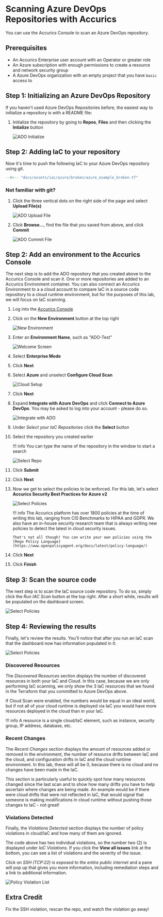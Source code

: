 # Scanning Azure DevOps Repositories with Accurics

You can use the Accurics Console to scan an Azure DevOps repository.

## Prerequisites

* An Accurics Enterprise user account with an Operator or greater role
* An Azure subscription with enough permissions to create a resource and network security group
* A Azure DevOps organization with an empty project that you have `basic` access to

## Step 1: Initializing an Azure DevOps Repository

If you haven't used Azure DevOps Repositories before, the easiest way to initialize a repository is with a README file:

1. Initialize the repository by going to **Repos**, **Files** and then clicking the **Intialize** button

    ![ADO Initialize](../../../../assets/images/ado_initialize.png)


## Step 2: Adding IaC to your repository

Now it's time to push the following IaC to your Azure DevOps repository using git.

```terraform
--8<-- "docs/assets/iac/azure/broken/azure_example_broken.tf"
```

### Not familiar with git?

1. Click the three vertical dots on the right side of the page and select **Upload File(s)**

    ![ADO Upload File](../../../../assets/images/ado_upload_file.png)

2. Click **Browse...**, find the file that you saved from above, and click **Commit**

    ![ADO Commit File](../../../../assets/images/ado_commit_file.png)


## Step 2: Add an environment to the Accurics Console

The next step is to add the ADO repository that you created above to the Accurics Console and scan it. One or more repositories are added to an Accurics Environment container. You can also connect an Accurics Environment to a a cloud account to compare IaC in a source code repository to a cloud runtime environment, but for the purposes of this lab, we will focus on IaC scanning.

1. Log into the [Accurics Console](https://apps.accurics.com)
2. Click on the **New Environment** button at the top right

    ![New Environment](../../../../assets/images/scm_ado_new_environment.png)

3. Enter an **Environment Name**, such as "ADO-Test"

    ![Welcome Screen](../../../../assets/images/scm_ado_welcome.png)

4. Select **Enterprise Mode**
5. Click **Next**
6. Select **Azure** and unselect **Configure Cloud Scan**

    ![Cloud Setup](../../../../assets/images/scm_ado_cloud.png)

7. Click **Next**
8. Expand **Integrate with Azure DevOps** and click **Connect to Azure DevOps**. You may be asked to log into your account - please do so.

    ![Integrate with ADO](../../../../assets/images/scm_ado_integrate.png)

9. Under *Select your IaC Repositories* click the **Select** button
10. Select the repository you created earlier 

    !!! info
        You can type the name of the repository in the window to start a search

    ![Select Repo](../../../../assets/images/scm_ado_select_repo.png)

11. Click **Submit**
12. Click **Next**
13. Now we get to select the policies to be enforced. For this lab, let's select **Accurics Security Best Practices for Azure v2**

    ![Select Policies](../../../../assets/images/scm_ado_select_policy.png)

    !!! info
        The Accurics platform has over 1800 policies at the time of writing this lab, ranging from CIS Benchmarks to HIPAA and GDPR. We also have an in-house security research team that is always writing new policies to detect the latest in cloud security issues.
        
        That's not all though! You can write your own policies using the [Rego Policy Language](https://www.openpolicyagent.org/docs/latest/policy-language/)

14. Click **Next**
15. Click **Finish**

## Step 3: Scan the source code

The next step is to scan the IaC source code repository. To do so, simply click the *Run IAC Scan* button at the top right. After a short while, results will be populated on the dashboard screen.

![Select Policies](../../../../assets/images/scm_ado_run_iac_scan.png)

## Step 4: Reviewing the results

Finally, let's review the results. You'll notice that after you run an IaC scan that the dashboard now has information populated in it:

![Select Policies](../../../../assets/images/scm_ado_dashboard_view.png)

### Discovered Resources

The *Discovered Resources* section displays the number of discovered resources in both your IaC and Cloud. In this case, because we are only performing IaC scanning, we only show the 3 IaC resources that we found in the Terraform that you committed to Azure DevOps above.

If Cloud Scan were enabled, the numbers would be equal in an ideal world, but if not all of your cloud runtime is deployed via IaC you would have more resources deployed in the cloud than in your IaC.

!!! info
    A resource is a single cloud/IaC element, such as instance, security group, IP address, database, etc.

### Recent Changes

The *Recent Changes* section displays the amount of resources added or removed in the environment, the number of resource drifts between IaC and the cloud, and configuration drifts in IaC and the cloud runtime environment. In this lab, these will all be 0, because there is no cloud and no changes have been made in the IaC.

This section is particularly useful to quickly spot how many resources changed since the last scan and to show how many drifts you have to help ascertain where changes are being made. An example would be if there were cloud drifts that were not reflected in IaC, that would signal that someone is making modifications in cloud runtime without pushing those changes to IaC - not great!

### Violations Detected

Finally, the *Violations Detected* section displays the number of policy violations in cloud/IaC and how many of them are ignored.

The code above has two individual violations, so the number two (2) is displayed under *IaC Violations*. If you click the **View all issues** link at the bottom, you can see a list of violations and the severity of the issue.

Click on *SSH (TCP:22) is exposed to the entire public internet* and a pane will pop up that gives you more information, including remediation steps and a link to additional information. 

![Policy Violation List](../../../../assets/images/scm_ado_violations_list.png)

## Extra Credit

Fix the SSH violation, rescan the repo, and watch the violation go away!